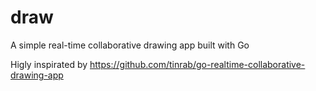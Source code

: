 # draw
A simple real-time collaborative drawing app built with Go  

Higly inspirated by https://github.com/tinrab/go-realtime-collaborative-drawing-app  
